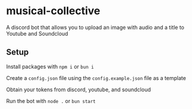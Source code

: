 # musical-collective
A discord bot that allows you to upload an image with audio and a title to Youtube and Soundcloud


## Setup
Install packages with `npm i` or `bun i`

Create a `config.json` file using the `config.example.json` file as a template

Obtain your tokens from discord, youtube, and soundcloud

Run the bot with `node .` or `bun start`